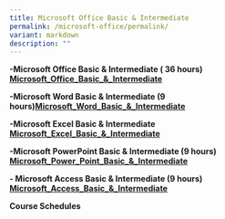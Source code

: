 ```yaml
---
title: Microsoft Office Basic & Intermediate
permalink: /microsoft-office/permalink/
variant: markdown
description: ""
---
```

**-Microsoft Office Basic & Intermediate ( 36 hours) [Microsoft_Office_Basic_&_Intermediate](/files/Microsoft%20Office/Microsoft_Office_Basic_and_Intermediate_Course_Outline.pdf)**

**-Microsoft Word Basic & Intermediate (9 hours)[Microsoft_Word_Basic_&_Intermediate](/files/Microsoft%20Office/Microsoft_Word_Basic_Course_Outline.pdf)**

**-Microsoft Excel Basic & Intermediate
[Microsoft_Excel_Basic_&_Intermediate](/files/Microsoft%20Office/Microsoft_Excel_Basic_Course_Outline.pdf)**

**-Microsoft PowerPoint Basic & Intermediate (9 hours) [Microsoft_Power_Point_Basic_&_Intermediate](/files/Microsoft%20Office/Microsoft_PowerPoint_Basic_and_Intermediate_Course_Outline.pdf)**


**- Microsoft Access Basic & Intermediate (9 hours)
[Microsoft_Access_Basic_&_Intermediate](/files/Microsoft%20Office/Microsoft_Access_Basic_and_Intermediate_Course_Outline.pdf)**

**Course Schedules**